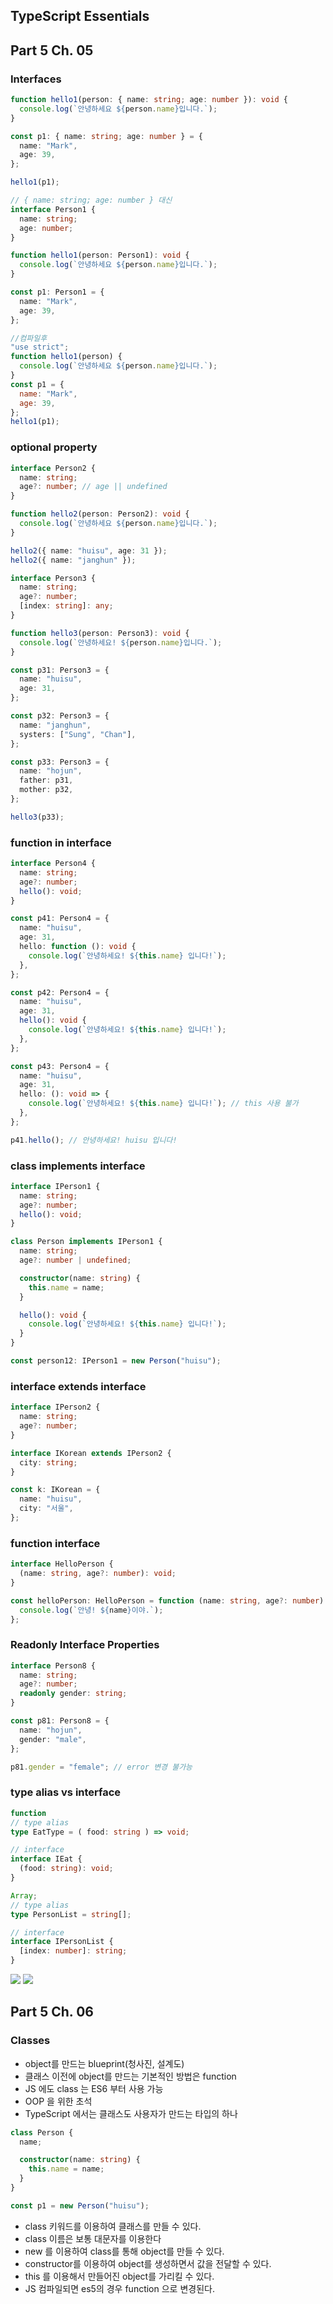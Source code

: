 ## TypeScript Essentials

## Part 5 Ch. 05

### Interfaces

```ts
function hello1(person: { name: string; age: number }): void {
  console.log(`안녕하세요 ${person.name}입니다.`);
}

const p1: { name: string; age: number } = {
  name: "Mark",
  age: 39,
};

hello1(p1);
```

```ts
// { name: string; age: number } 대신
interface Person1 {
  name: string;
  age: number;
}

function hello1(person: Person1): void {
  console.log(`안녕하세요 ${person.name}입니다.`);
}

const p1: Person1 = {
  name: "Mark",
  age: 39,
};
```

```js
//컴파일후
"use strict";
function hello1(person) {
  console.log(`안녕하세요 ${person.name}입니다.`);
}
const p1 = {
  name: "Mark",
  age: 39,
};
hello1(p1);
```

### optional property

```ts
interface Person2 {
  name: string;
  age?: number; // age || undefined
}

function hello2(person: Person2): void {
  console.log(`안녕하세요 ${person.name}입니다.`);
}

hello2({ name: "huisu", age: 31 });
hello2({ name: "janghun" });
```

```ts
interface Person3 {
  name: string;
  age?: number;
  [index: string]: any;
}

function hello3(person: Person3): void {
  console.log(`안녕하세요! ${person.name}입니다.`);
}

const p31: Person3 = {
  name: "huisu",
  age: 31,
};

const p32: Person3 = {
  name: "janghun",
  systers: ["Sung", "Chan"],
};

const p33: Person3 = {
  name: "hojun",
  father: p31,
  mother: p32,
};

hello3(p33);
```

### function in interface

```ts
interface Person4 {
  name: string;
  age?: number;
  hello(): void;
}

const p41: Person4 = {
  name: "huisu",
  age: 31,
  hello: function (): void {
    console.log(`안녕하세요! ${this.name} 입니다!`);
  },
};

const p42: Person4 = {
  name: "huisu",
  age: 31,
  hello(): void {
    console.log(`안녕하세요! ${this.name} 입니다!`);
  },
};

const p43: Person4 = {
  name: "huisu",
  age: 31,
  hello: (): void => {
    console.log(`안녕하세요! ${this.name} 입니다!`); // this 사용 불가
  },
};

p41.hello(); // 안녕하세요! huisu 입니다!
```

### class implements interface

```ts
interface IPerson1 {
  name: string;
  age?: number;
  hello(): void;
}

class Person implements IPerson1 {
  name: string;
  age?: number | undefined;

  constructor(name: string) {
    this.name = name;
  }

  hello(): void {
    console.log(`안녕하세요! ${this.name} 입니다!`);
  }
}

const person12: IPerson1 = new Person("huisu");
```

### interface extends interface

```ts
interface IPerson2 {
  name: string;
  age?: number;
}

interface IKorean extends IPerson2 {
  city: string;
}

const k: IKorean = {
  name: "huisu",
  city: "서울",
};
```

### function interface

```ts
interface HelloPerson {
  (name: string, age?: number): void;
}

const helloPerson: HelloPerson = function (name: string, age?: number) {
  console.log(`안녕! ${name}이야.`);
};
```

### Readonly Interface Properties

```ts
interface Person8 {
  name: string;
  age?: number;
  readonly gender: string;
}

const p81: Person8 = {
  name: "hojun",
  gender: "male",
};

p81.gender = "female"; // error 변경 불가능
```

### type alias vs interface

```ts
function
// type alias
type EatType = ( food: string ) => void;

// interface
interface IEat {
  (food: string): void;
}
```

```ts
Array;
// type alias
type PersonList = string[];

// interface
interface IPersonList {
  [index: number]: string;
}
```

<img src ="./imgs/interface.PNG">

<img src ="./imgs/alias.PNG">

## Part 5 Ch. 06

### Classes

- object를 만드는 blueprint(청사진, 설계도)
- 클래스 이전에 object를 만드는 기본적인 방법은 function
- JS 에도 class 는 ES6 부터 사용 가능
- OOP 을 위한 초석
- TypeScript 에서는 클래스도 사용자가 만드는 타입의 하나

```ts
class Person {
  name;

  constructor(name: string) {
    this.name = name;
  }
}

const p1 = new Person("huisu");
```

- class 키워드를 이용하여 클래스를 만들 수 있다.
- class 이름은 보통 대문자를 이용한다
- new 를 이용하여 class를 통해 object를 만들 수 있다.
- constructor를 이용하여 object를 생성하면서 값을 전달할 수 있다.
- this 를 이용해서 만들어진 object를 가리킬 수 있다.
- JS 컴파일되면 es5의 경우 function 으로 변경된다.
